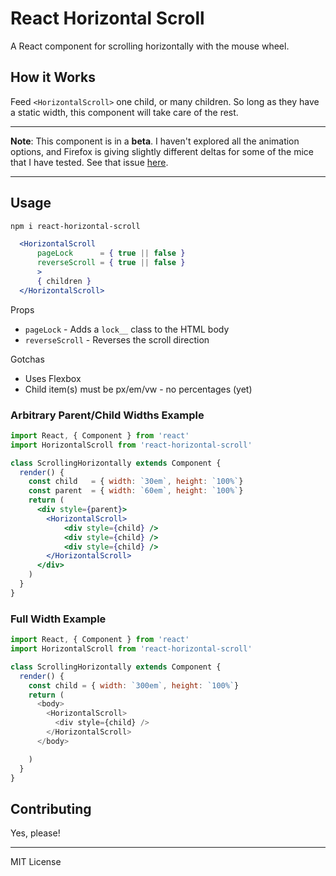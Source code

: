 # React Horizontal Scroll

A React component for scrolling horizontally with the mouse wheel.

## How it Works

Feed `<HorizontalScroll>` one child, or many children.
So long as they have a static width, this component will
take care of the rest.

---

**Note**: This component is in a **beta**.
I haven't explored all the animation options, and Firefox is giving slightly different deltas for some of the mice that I have
tested. See that issue [here](https://github.com/hew/react-horizontal-scroll/issues/1).

___

## Usage

```bash
npm i react-horizontal-scroll
```

```jsx
  <HorizontalScroll
      pageLock      = { true || false }
      reverseScroll = { true || false }
      >
      { children }
  </HorizontalScroll>

```

Props

* `pageLock` - Adds a `lock__` class to the HTML body
* `reverseScroll` - Reverses the scroll direction


Gotchas

* Uses Flexbox
* Child item(s) must be px/em/vw - no percentages (yet)


### Arbitrary Parent/Child Widths Example
```jsx
import React, { Component } from 'react'
import HorizontalScroll from 'react-horizontal-scroll'

class ScrollingHorizontally extends Component {
  render() {
    const child   = { width: `30em`, height: `100%`}
    const parent  = { width: `60em`, height: `100%`}
    return (
      <div style={parent}>
        <HorizontalScroll>
            <div style={child} />
            <div style={child} />
            <div style={child} />
        </HorizontalScroll>
      </div>
    )
  }
}
```
### Full Width Example
```js
import React, { Component } from 'react'
import HorizontalScroll from 'react-horizontal-scroll'

class ScrollingHorizontally extends Component {
  render() {
    const child = { width: `300em`, height: `100%`}
    return (
      <body>
        <HorizontalScroll>
          <div style={child} />
        </HorizontalScroll>
      </body>

    )
  }
}
```


## Contributing

Yes, please!


---
MIT License
